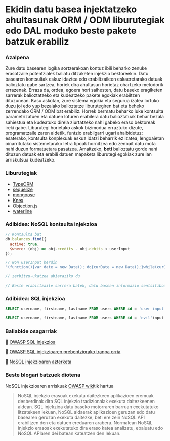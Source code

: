 # Ekidin datu basea injektatzeko ahultasunak ORM / ODM liburutegiak edo DAL moduko beste pakete batzuk erabiliz

### Azalpena

Zure datu basearen logika sortzerakoan kontuz ibili beharko zenuke erasotzaile potentzialek baliatu ditzaketen injekzio bektoreekin. Datu basearen kontsultak eskuz idaztea edo erabiltzaileen eskaeretarako datuak balioztatu gabe sartzea, horiek dira ahultasun horietaz ohartzeko metodorik errazenak. Erraza da, ordea, egoera hori saihesten, datu baseko eragiketen sarrerak balioztatzeko eta kudeatzeko pakete egokiak erabiltzen dituzunean. Kasu askotan, zure sistema egokia eta segurua izatea lortuko duzu [joi](https://github.com/hapijs/joi) edo [yup](https://github.com/jquense/yup) bezalako balioztatze liburutegiren bat eta beheko zerrendako ORM / ODM bat erabiliz. Horrek bermatu beharko luke kontsulta parametrizatuen eta datuen loturen erabilera datu balioztatuak behar bezala sahiestua eta kudeatuko direla ziurtatzeko nahi gabeko eraso bektoreak ireki gabe. Liburutegi horietako askok bizimodua erraztuko dizute, programatzaile zaren aldetik, funtzio erabilgarri ugari ahalbidetuz: esaterako, kontsulta konplexuak eskuz idatzi beharrik ez izatea, lengoaietan oinarritutako sistemetarako letra tipoak hornitzea edo zenbait datu mota nahi duzun formatuetara pasatzea. Amaitzeko, __beti__ balioztatu gorde nahi dituzun datuak eta erabili datuen mapaketa liburutegi egokiak zure lan arriskutsua kudeatzeko.

### Liburutegiak

- [TypeORM](https://github.com/typeorm/typeorm)
- [sequelize](https://github.com/sequelize/sequelize)
- [mongoose](https://github.com/Automattic/mongoose)
- [Knex](https://github.com/tgriesser/knex)
- [Objection.js](https://github.com/Vincit/objection.js)
- [waterline](https://github.com/balderdashy/waterline)

### Adibidea: NoSQL kontsulta injekzioa

```javascript
// Kontsulta bat
db.balances.find({
  active: true,
  $where: (obj) => obj.credits - obj.debits < userInput
});

// Non userInput berdin
"(function(){var date = new Date(); do{curDate = new Date();}while(curDate-date<10000); return Math.max();})()"

// zerbitzu-ukatzea abiaraziko du

// Beste erabiltzaile sarrera batek, datu basean informazio sentsitiboa agerian utz dezakeen beste logika bat gehi dezake
```

### Adibidea: SQL injekzioa

```sql
SELECT username, firstname, lastname FROM users WHERE id = 'user input';

SELECT username, firstname, lastname FROM users WHERE id = 'evil'input';
```

### Baliabide osagarriak

🔗 [OWASP SQL injekzioa](https://www.owasp.org/index.php/SQL_Injection)

🔗 [OWASP SQL injekzioaren prebentziorako tranpa orria](https://github.com/OWASP/CheatSheetSeries)

🔗 [NoSQL injekzioaren azterketa](https://www.owasp.org/index.php/Testing_for_NoSQL_injection)

### Beste blogari batzuek diotena

NoSQL injekzioaren arriskuak [OWASP wiki](https://www.owasp.org/index.php/Testing_for_NoSQL_injection)tik hartua

> NoSQL injekzio erasoak exekuta daitezkeen aplikazioen eremuak desberdinak dira SQL injekzio tradizionalak exekuta daitezkeenen aldean. SQL injekzioa datu baseko motorraren barruan exekutatuko litzatekeen lekuan, NoSQL aldaerak aplikazioen geruzan edo datu basearen geruzan exekuta daitezke, beti ere zein NoSQL API erabiltzen den eta datuen ereduaren arabera. Normalean NoSQL injekzio erasoak exekutatuko dira eraso katea analizatu, ebaluatu edo NoSQL APIaren dei batean kateatzen den lekuan.

